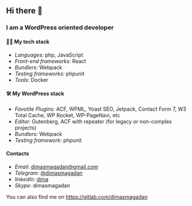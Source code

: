 ## Hi there 👋
### I am a WordPress oriented developer

#### 👨‍💻 My tech stack

* *Languages:* php, JavaScript
* *Front-end frameworks:* React
* *Bundlers:* Webpack
* *Testing frameworks:* phpunit
* *Tools:* Docker

#### 🛠 My WordPress stack

* *Favotite Plugins:* ACF, WPML, Yoast SEO, Jetpack, Contact Form 7, W3 Total Cache, WP Rocket, WP-PageNavi, etc
* *Editor:* Gutenberg, ACF with repeater (for legacy or non-complex projects)
* *Bundlers:* Webpack
* *Testing framework:* phpunit

#### Contacts
* *Email:* [dimasmagadan@gmail.com](mailto:dimasmagadan+github@gmail.com)
* *Telegram:* [@dimasmagadan](https://t.me/dimasmagadan)
* *linkedIn:* [dima](https://www.linkedin.com/in/senior-wordpress-developer-dima/)
* *Skype:* dimasmagadan

You can also find me on https://gitlab.com/dimasmagadan
